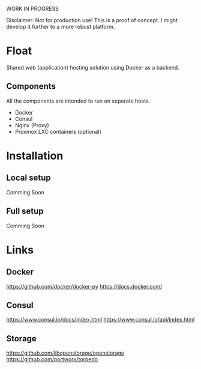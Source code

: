 WORK IN PROGRESS

Disclaimer: Not for production use! This is a proof of concept. I might develop it further to a more robust platform.

# Float
Shared web (application) hosting solution using Docker as a backend. 

## Components
All the components are intended to run on seperate hosts.
  - Docker
  - Consul
  - Nginx (Proxy)
  - Proxmox LXC containers (optional)

# Installation
## Local setup
Comming Soon

## Full setup
Comming Soon

# Links

## Docker
https://github.com/docker/docker-py
https://docs.docker.com/

## Consul
https://www.consul.io/docs/index.html
https://www.consul.io/api/index.html

## Storage
https://github.com/libopenstorage/openstorage
https://github.com/portworx/torpedo


